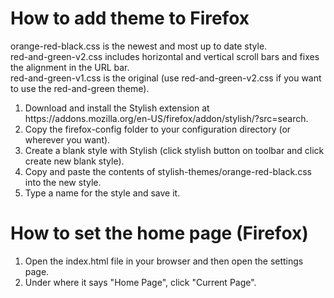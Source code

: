 <h1>How to add theme to Firefox</h1>

orange-red-black.css is the newest and most up to date style.<br>
red-and-green-v2.css includes horizontal and vertical scroll bars and fixes the alignment in the URL bar.<br>
red-and-green-v1.css is the original (use red-and-green-v2.css if you want to use the red-and-green theme).

<ol>
<li>Download and install the Stylish extension at https://addons.mozilla.org/en-US/firefox/addon/stylish/?src=search.</li>
<li>Copy the firefox-config folder to your configuration directory (or wherever you want).</li>
<li>Create a blank style with Stylish (click stylish button on toolbar and click create new blank style).</li>
<li>Copy and paste the contents of stylish-themes/orange-red-black.css into the new style.</li>
<li>Type a name for the style and save it.</li>
</ol>

<h1>How to set the home page (Firefox)</h1>
<ol>
<li>Open the index.html file in your browser and then open the settings page.</li>
<li>Under where it says "Home Page", click "Current Page".
</ol>
